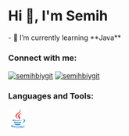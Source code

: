 <h1 align="left">Hi 👋, I'm Semih</h1>
- 🌱 I’m currently learning **Java**

<h3 align="left">Connect with me:</h3>
<p align="left">
<a href="https://twitter.com/semihbiygit" target="blank"><img align="center" src="https://raw.githubusercontent.com/rahuldkjain/github-profile-readme-generator/master/src/images/icons/Social/twitter.svg" alt="semihbiygit" height="30" width="40" /></a>
<a href="https://linkedin.com/in/semihbiygit" target="blank"><img align="center" src="https://raw.githubusercontent.com/rahuldkjain/github-profile-readme-generator/master/src/images/icons/Social/linked-in-alt.svg" alt="semihbiygit" height="30" width="40" /></a>
</p>

<h3 align="left">Languages and Tools:</h3>
<p align="left"> <a href="https://www.java.com" target="_blank" rel="noreferrer"> <img src="https://raw.githubusercontent.com/devicons/devicon/master/icons/java/java-original.svg" alt="java" width="40" height="40"/> </a> </p>
